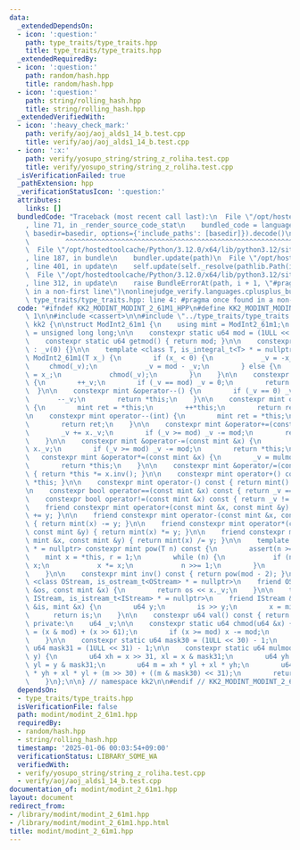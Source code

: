 ```yaml
---
data:
  _extendedDependsOn:
  - icon: ':question:'
    path: type_traits/type_traits.hpp
    title: type_traits/type_traits.hpp
  _extendedRequiredBy:
  - icon: ':question:'
    path: random/hash.hpp
    title: random/hash.hpp
  - icon: ':question:'
    path: string/rolling_hash.hpp
    title: string/rolling_hash.hpp
  _extendedVerifiedWith:
  - icon: ':heavy_check_mark:'
    path: verify/aoj/aoj_alds1_14_b.test.cpp
    title: verify/aoj/aoj_alds1_14_b.test.cpp
  - icon: ':x:'
    path: verify/yosupo_string/string_z_roliha.test.cpp
    title: verify/yosupo_string/string_z_roliha.test.cpp
  _isVerificationFailed: true
  _pathExtension: hpp
  _verificationStatusIcon: ':question:'
  attributes:
    links: []
  bundledCode: "Traceback (most recent call last):\n  File \"/opt/hostedtoolcache/Python/3.12.0/x64/lib/python3.12/site-packages/onlinejudge_verify/documentation/build.py\"\
    , line 71, in _render_source_code_stat\n    bundled_code = language.bundle(stat.path,\
    \ basedir=basedir, options={'include_paths': [basedir]}).decode()\n          \
    \         ^^^^^^^^^^^^^^^^^^^^^^^^^^^^^^^^^^^^^^^^^^^^^^^^^^^^^^^^^^^^^^^^^^^^^^^^^^^^^^^^^\n\
    \  File \"/opt/hostedtoolcache/Python/3.12.0/x64/lib/python3.12/site-packages/onlinejudge_verify/languages/cplusplus.py\"\
    , line 187, in bundle\n    bundler.update(path)\n  File \"/opt/hostedtoolcache/Python/3.12.0/x64/lib/python3.12/site-packages/onlinejudge_verify/languages/cplusplus_bundle.py\"\
    , line 401, in update\n    self.update(self._resolve(pathlib.Path(included), included_from=path))\n\
    \  File \"/opt/hostedtoolcache/Python/3.12.0/x64/lib/python3.12/site-packages/onlinejudge_verify/languages/cplusplus_bundle.py\"\
    , line 312, in update\n    raise BundleErrorAt(path, i + 1, \"#pragma once found\
    \ in a non-first line\")\nonlinejudge_verify.languages.cplusplus_bundle.BundleErrorAt:\
    \ type_traits/type_traits.hpp: line 4: #pragma once found in a non-first line\n"
  code: "#ifndef KK2_MODINT_MODINT_2_61M1_HPP\n#define KK2_MODINT_MODINT_2_61M1_HPP\
    \ 1\n\n#include <cassert>\n\n#include \"../type_traits/type_traits.hpp\"\n\nnamespace\
    \ kk2 {\n\nstruct ModInt2_61m1 {\n    using mint = ModInt2_61m1;\n    using u64\
    \ = unsigned long long;\n\n    constexpr static u64 mod = (1ULL << 61) - 1;\n\n\
    \    constexpr static u64 getmod() { return mod; }\n\n    constexpr ModInt2_61m1()\
    \ : _v(0) {}\n\n    template <class T, is_integral_t<T> * = nullptr> constexpr\
    \ ModInt2_61m1(T x_) {\n        if (x_ < 0) {\n            _v = -x_;\n       \
    \     chmod(_v);\n            _v = mod - _v;\n        } else {\n            _v\
    \ = x_;\n            chmod(_v);\n        }\n    }\n\n    constexpr mint &operator++()\
    \ {\n        ++_v;\n        if (_v == mod) _v = 0;\n        return *this;\n  \
    \  }\n\n    constexpr mint &operator--() {\n        if (_v == 0) _v = mod;\n \
    \       --_v;\n        return *this;\n    }\n\n    constexpr mint operator++(int)\
    \ {\n        mint ret = *this;\n        ++*this;\n        return ret;\n    }\n\
    \n    constexpr mint operator--(int) {\n        mint ret = *this;\n        --*this;\n\
    \        return ret;\n    }\n\n    constexpr mint &operator+=(const mint &x) {\n\
    \        _v += x._v;\n        if (_v >= mod) _v -= mod;\n        return *this;\n\
    \    }\n\n    constexpr mint &operator-=(const mint &x) {\n        _v += mod -\
    \ x._v;\n        if (_v >= mod) _v -= mod;\n        return *this;\n    }\n\n \
    \   constexpr mint &operator*=(const mint &x) {\n        _v = mulmod(_v, x._v);\n\
    \        return *this;\n    }\n\n    constexpr mint &operator/=(const mint &x)\
    \ { return *this *= x.inv(); }\n\n    constexpr mint operator+() const { return\
    \ *this; }\n\n    constexpr mint operator-() const { return mint() - *this; }\n\
    \n    constexpr bool operator==(const mint &x) const { return _v == x._v; }\n\n\
    \    constexpr bool operator!=(const mint &x) const { return _v != x._v; }\n\n\
    \    friend constexpr mint operator+(const mint &x, const mint &y) { return mint(x)\
    \ += y; }\n\n    friend constexpr mint operator-(const mint &x, const mint &y)\
    \ { return mint(x) -= y; }\n\n    friend constexpr mint operator*(const mint &x,\
    \ const mint &y) { return mint(x) *= y; }\n\n    friend constexpr mint operator/(const\
    \ mint &x, const mint &y) { return mint(x) /= y; }\n\n    template <class T, is_integral_t<T>\
    \ * = nullptr> constexpr mint pow(T n) const {\n        assert(n >= 0);\n    \
    \    mint x = *this, r = 1;\n        while (n) {\n            if (n & 1) r *=\
    \ x;\n            x *= x;\n            n >>= 1;\n        }\n        return r;\n\
    \    }\n\n    constexpr mint inv() const { return pow(mod - 2); }\n\n    template\
    \ <class OStream, is_ostream_t<OStream> * = nullptr>\n    friend OStream &operator<<(OStream\
    \ &os, const mint &x) {\n        return os << x._v;\n    }\n\n    template <class\
    \ IStream, is_istream_t<IStream> * = nullptr>\n    friend IStream &operator>>(IStream\
    \ &is, mint &x) {\n        u64 y;\n        is >> y;\n        x = mint(y);\n  \
    \      return is;\n    }\n\n    constexpr u64 val() const { return _v; }\n\n \
    \ private:\n    u64 _v;\n\n    constexpr static u64 chmod(u64 &x) {\n        x\
    \ = (x & mod) + (x >> 61);\n        if (x >= mod) x -= mod;\n        return x;\n\
    \    }\n\n    constexpr static u64 mask30 = (1ULL << 30) - 1;\n    constexpr static\
    \ u64 mask31 = (1ULL << 31) - 1;\n\n    constexpr static u64 mulmod(u64 x, u64\
    \ y) {\n        u64 xh = x >> 31, xl = x & mask31;\n        u64 yh = y >> 31,\
    \ yl = y & mask31;\n        u64 m = xh * yl + xl * yh;\n        u64 t = 2 * xh\
    \ * yh + xl * yl + (m >> 30) + ((m & mask30) << 31);\n        return chmod(t);\n\
    \    }\n};\n\n} // namespace kk2\n\n#endif // KK2_MODINT_MODINT_2_61M1_HPP\n"
  dependsOn:
  - type_traits/type_traits.hpp
  isVerificationFile: false
  path: modint/modint_2_61m1.hpp
  requiredBy:
  - random/hash.hpp
  - string/rolling_hash.hpp
  timestamp: '2025-01-06 00:03:54+09:00'
  verificationStatus: LIBRARY_SOME_WA
  verifiedWith:
  - verify/yosupo_string/string_z_roliha.test.cpp
  - verify/aoj/aoj_alds1_14_b.test.cpp
documentation_of: modint/modint_2_61m1.hpp
layout: document
redirect_from:
- /library/modint/modint_2_61m1.hpp
- /library/modint/modint_2_61m1.hpp.html
title: modint/modint_2_61m1.hpp
---
```


